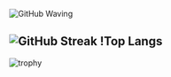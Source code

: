 ![GitHub Waving](https://capsule-render.vercel.app/api?type=waving&height=300&color=gradient&text=%20Hi%20there.&section=header&customColorList=10)

<!--
AlexMalvy/AlexMalvy is a ✨ special ✨ repository because its README.md (this file) appears on your GitHub profile.

Here are some ideas to get you started:

🔭 I’m currently working on ...
🌱 I’m currently learning ...
👯 I’m looking to collaborate on ...
🤔 I’m looking for help with ...
💬 Ask me about ...
📫 How to reach me: ...
😄 Pronouns: ...
⚡ Fun fact: ...
-->
![GitHub Streak](https://streak-stats.demolab.com?user=AlexMalvy&theme=ambient-gradient&hide_border=true&date_format=j%2Fn%5B%2FY%5D&card_width=300&card_height=170) !Top Langs
---

![trophy](https://github-profile-trophy.vercel.app/?username=AlexMalvy)
